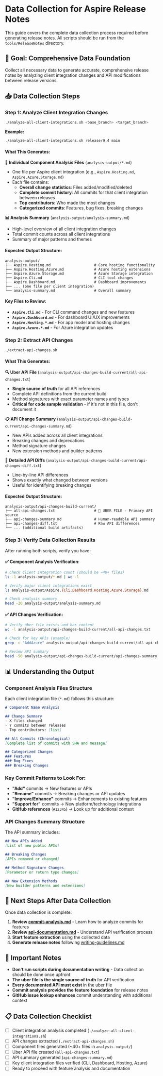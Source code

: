 # Data Collection for Aspire Release Notes

This guide covers the complete data collection process required before generating release notes. All scripts should be run from the `tools/ReleaseNotes` directory.

## 🎯 **Goal: Comprehensive Data Foundation**

Collect all necessary data to generate accurate, comprehensive release notes by analyzing client integration changes and API modifications between release versions.

## 📥 **Data Collection Steps**

### **Step 1: Analyze Client Integration Changes**

```bash
./analyze-all-client-integrations.sh <base_branch> <target_branch>
```

**Example:**
```bash
./analyze-all-client-integrations.sh release/9.4 main
```

#### **What This Generates:**

**📁 Individual Component Analysis Files** (`analysis-output/*.md`)
- One file per Aspire client integration (e.g., `Aspire.Hosting.md`, `Aspire.Azure.Storage.md`)
- Each file contains:
  - **Overall change statistics**: Files added/modified/deleted
  - **Complete commit history**: All commits for that client integration between releases
  - **Top contributors**: Who made the most changes
  - **Categorized commits**: Features, bug fixes, breaking changes

**📊 Analysis Summary** (`analysis-output/analysis-summary.md`)
- High-level overview of all client integration changes
- Total commit counts across all client integrations
- Summary of major patterns and themes

#### **Expected Output Structure:**
```
analysis-output/
├── Aspire.Hosting.md                    # Core hosting functionality
├── Aspire.Hosting.Azure.md              # Azure hosting extensions
├── Aspire.Azure.Storage.md              # Azure Storage integration
├── Aspire.Cli.md                        # CLI tool changes
├── Aspire.Dashboard.md                  # Dashboard improvements
├── ... (one file per client integration)
└── analysis-summary.md                  # Overall summary
```

#### **Key Files to Review:**
- **`Aspire.Cli.md`** - For CLI command changes and new features
- **`Aspire.Dashboard.md`** - For dashboard UI/UX improvements
- **`Aspire.Hosting.*.md`** - For app model and hosting changes
- **`Aspire.Azure.*.md`** - For Azure integration updates

### **Step 2: Extract API Changes**

```bash
./extract-api-changes.sh
```

#### **What This Generates:**

**🔍 Uber API File** (`analysis-output/api-changes-build-current/all-api-changes.txt`)
- **Single source of truth** for all API references
- Complete API definitions from the current build
- Method signatures with exact parameter names and types
- **Critical for code sample validation** - if it's not in this file, don't document it

**📋 API Change Summary** (`analysis-output/api-changes-build-current/api-changes-summary.md`)
- New APIs added across all client integrations
- Breaking changes and deprecations
- Method signature changes
- New extension methods and builder patterns

**🔄 Detailed API Diffs** (`analysis-output/api-changes-build-current/api-changes-diff.txt`)
- Line-by-line API differences
- Shows exactly what changed between versions
- Useful for identifying breaking changes

#### **Expected Output Structure:**
```
analysis-output/api-changes-build-current/
├── all-api-changes.txt                  # 🔑 UBER FILE - Primary API source
├── api-changes-summary.md               # Human-readable API summary
├── api-changes-diff.txt                 # Raw API differences
└── ... (additional build artifacts)
```

### **Step 3: Verify Data Collection Results**

After running both scripts, verify you have:

#### **✅ Component Analysis Verification:**
```bash
# Check client integration count (should be ~40+ files)
ls -1 analysis-output/*.md | wc -l

# Verify major client integrations exist
ls analysis-output/Aspire.{Cli,Dashboard,Hosting,Azure.Storage}.md

# Check analysis summary
head -20 analysis-output/analysis-summary.md
```

#### **✅ API Changes Verification:**
```bash
# Verify uber file exists and has content
wc -l analysis-output/api-changes-build-current/all-api-changes.txt

# Check for key APIs (example)
grep -c "AddAzure" analysis-output/api-changes-build-current/all-api-changes.txt

# Review API summary
head -50 analysis-output/api-changes-build-current/api-changes-summary.md
```

## 📊 **Understanding the Output**

### **Component Analysis Files Structure**

Each client integration file (`*.md`) follows this structure:

```markdown
# Component Name Analysis

## Change Summary
- X files changed
- Y commits between releases
- Top contributors: [list]

## All Commits (Chronological)
[Complete list of commits with SHA and message]

## Categorized Changes
### Features
### Bug Fixes  
### Breaking Changes
```

### **Key Commit Patterns to Look For:**

- **"Add"** commits → New features or APIs
- **"Rename"** commits → Breaking changes or API updates  
- **"Improve/Enhance"** commits → Enhancements to existing features
- **"Support for"** commits → New platform/technology integrations
- **GitHub references** (`#12345`) → Look up for additional context

### **API Changes Summary Structure**

The API summary includes:

```markdown
## New APIs Added
[List of new public APIs]

## Breaking Changes
[APIs removed or changed]

## Method Signature Changes
[Parameter or return type changes]

## New Extension Methods
[New builder patterns and extensions]
```

## 🎯 **Next Steps After Data Collection**

Once data collection is complete:

1. **Review [commit-analysis.md](commit-analysis.md)** - Learn how to analyze commits for features
2. **Review [api-documentation.md](api-documentation.md)** - Understand API verification process
3. **Start feature extraction** using the collected data
4. **Generate release notes** following [writing-guidelines.md](writing-guidelines.md)

## 🚨 **Important Notes**

- **Don't run scripts during documentation writing** - Data collection should be done once upfront
- **The uber file is the single source of truth** for API verification
- **Every documented API must exist** in the uber file
- **Commit analysis provides the feature foundation** for release notes
- **GitHub issue lookup enhances** commit understanding with additional context

## 📋 **Data Collection Checklist**

- [ ] Client integration analysis completed (`./analyze-all-client-integrations.sh`)
- [ ] API changes extracted (`./extract-api-changes.sh`)
- [ ] Component files generated (~40+ files in `analysis-output/`)
- [ ] Uber API file created (`all-api-changes.txt`)
- [ ] API summary generated (`api-changes-summary.md`)
- [ ] Key client integration files verified (CLI, Dashboard, Hosting, Azure)
- [ ] Ready to proceed with feature analysis and documentation
